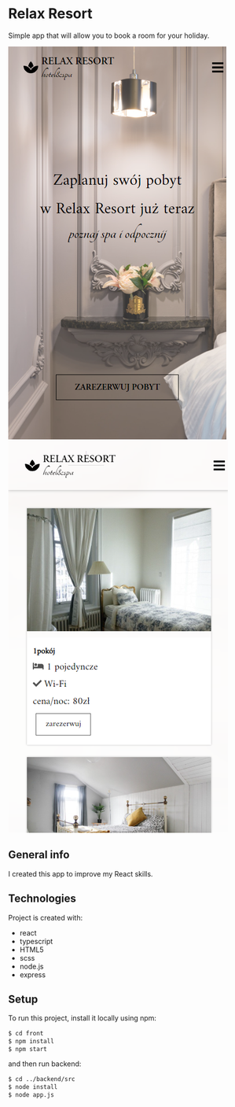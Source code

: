 # Relax Resort
Simple app that will allow you to book a room for your holiday.

![Alt text](./phone-landing-page-view.png?raw=true "Title")![Alt text](./phone-reservation-view.png?raw=true "Title")

## General info
I created this app to improve my React skills.

## Technologies
Project is created with: 
* react
* typescript
* HTML5
* scss
* node.js
* express

## Setup
To run this project, install it locally using npm:

```
$ cd front
$ npm install
$ npm start
```
and then run backend:

```
$ cd ../backend/src
$ node install
$ node app.js
```